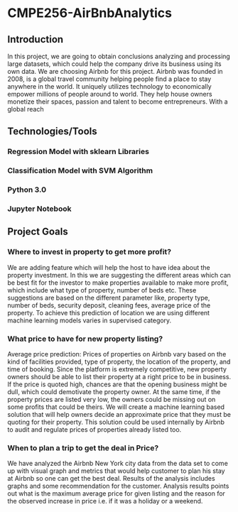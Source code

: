 # CMPE256-AirBnbAnalytics

## Introduction

In this project, we are going to obtain conclusions analyzing and processing large datasets, which
could help the company drive its business using its own data. We are choosing Airbnb for this
project. Airbnb was founded in 2008, is a global travel community helping people find a place to
stay anywhere in the world. It uniquely utilizes technology to economically empower millions of
people around to world. They help house owners monetize their spaces, passion and talent to
become entrepreneurs. With a global reach


## Technologies/Tools
### Regression Model with sklearn Libraries
### Classification Model with SVM Algorithm
### Python 3.0
### Jupyter Notebook


## Project Goals
### Where to invest in property to get more profit?
We are adding feature which will help the host to have idea about the property investment. In
this we are suggesting the different areas which can be best fit for the investor to make properties
available to make more profit, which include what type of property, number of beds etc. These
suggestions are based on the different parameter like, property type, number of beds, security
deposit, cleaning fees, average price of the property. To achieve this prediction of location we
are using different machine learning models varies in supervised category.

### What price to have for new property listing?
Average price prediction: Prices of properties on Airbnb vary based on the kind of facilities
provided, type of property, the location of the property, and time of booking. Since the platform
is extremely competitive, new property owners should be able to list their property at a right
price to be in business. If the price is quoted high, chances are that the opening business might
be dull, which could demotivate the property owner. At the same time, if the property prices are
listed very low, the owners could be missing out on some profits that could be theirs.
We will create a machine learning based solution that will help owners decide an approximate
price that they must be quoting for their property. This solution could be used internally by
Airbnb to audit and regulate prices of properties already listed too.

### When to plan a trip to get the deal in Price?
We have analyzed the Airbnb New York city data from the data set to come up with visual graph
and metrics that would help customer to plan his stay at Airbnb so one can get the best deal.
Results of the analysis includes graphs and some recommendation for the customer. Analysis
results points out what is the maximum average price for given listing and the reason for the
observed increase in price i.e. if it was a holiday or a weekend.
